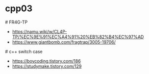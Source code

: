 # cpp03

\# FR4G-TP
* https://namu.wiki/w/CL4P-TP/%EC%9E%91%EC%A4%91%20%EB%82%B4%EC%97%AD
* https://www.giantbomb.com/fragtrap/3005-19706/

\# c++ switch case
* https://boycoding.tistory.com/186
* https://studymake.tistory.com/129